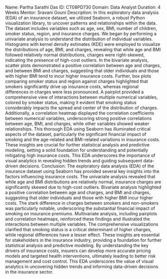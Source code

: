 Name: Partha Sarathi Das
ID: CT08PD730
Domain: Data Analyst
Duration: 4 Weeks
Mentor: Sravani Gouni
Description: In this exploratory data analysis (EDA) of an insurance dataset, we utilized Seaborn, a robust Python visualization library, to uncover patterns and relationships within the data. The dataset includes variables such as age, sex, BMI, number of children, smoker status, region, and insurance charges. We began by performing a univariate analysis to understand the distribution of individual variables. Histograms with kernel density estimates (KDE) were employed to visualize the distributions of age, BMI, and charges, revealing that while age and BMI followed relatively normal distributions, charges were right-skewed, indicating the presence of high-cost outliers. In the bivariate analysis, scatter plots demonstrated a positive correlation between age and charges, and between BMI and charges, suggesting that older individuals and those with higher BMI tend to incur higher insurance costs. Further, box plots comparing smoker status and region against charges highlighted that smokers significantly drive up insurance costs, whereas regional differences in charges were less pronounced. A pairplot provided a comprehensive view of interactions between multiple numerical variables, colored by smoker status, making it evident that smoking status considerably impacts the spread and center of the distribution of charges. Additionally, a correlation heatmap displayed the correlation coefficients between numerical variables, underscoring strong positive correlations between age, BMI, and charges, while other variables showed weaker relationships. This thorough EDA using Seaborn has illuminated critical aspects of the dataset, particularly the significant financial impact of smoking and the age-related and BMI-related variations in insurance costs. These insights are crucial for further statistical analysis and predictive modeling, setting a solid foundation for understanding and potentially mitigating high insurance costs. This EDA underscores the importance of visual analytics in revealing hidden trends and guiding subsequent data-driven decisions.
Conclusion: The exploratory data analysis (EDA) of the insurance dataset using Seaborn has provided several key insights into the factors influencing insurance costs. The univariate analysis revealed that while age and BMI distributions are relatively normal, insurance charges are significantly skewed due to high-cost outliers. Bivariate analysis highlighted a positive correlation between age and charges, and BMI and charges, suggesting that older individuals and those with higher BMI incur higher costs. The stark difference in charges between smokers and non-smokers was particularly notable, underscoring the substantial financial impact of smoking on insurance premiums. Multivariate analysis, including pairplots and correlation heatmaps, reinforced these findings and illustrated the interactions between multiple variables. The comprehensive visualizations clarified that smoking status is a critical determinant of higher charges, while regional differences have a lesser effect. These insights are essential for stakeholders in the insurance industry, providing a foundation for further statistical analysis and predictive modeling. By understanding the key drivers of insurance costs, insurers can develop more accurate pricing models and targeted health interventions, ultimately leading to better risk management and cost control. This EDA underscores the value of visual analytics in uncovering hidden trends and informing data-driven decisions in the insurance sector.
